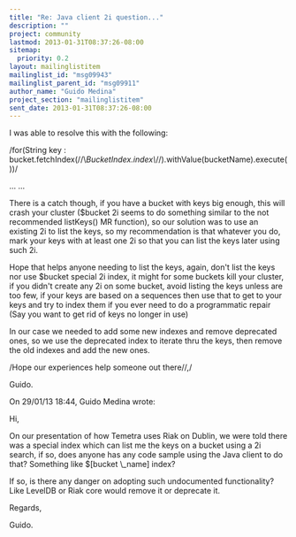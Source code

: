 ```yaml
---
title: "Re: Java client 2i question..."
description: ""
project: community
lastmod: 2013-01-31T08:37:26-08:00
sitemap:
  priority: 0.2
layout: mailinglistitem
mailinglist_id: "msg09943"
mailinglist_parent_id: "msg09911"
author_name: "Guido Medina"
project_section: "mailinglistitem"
sent_date: 2013-01-31T08:37:26-08:00
---
```


I was able to resolve this with the following:

/for(String key : 
bucket.fetchIndex(//\\*BucketIndex.index\\*//).withValue(bucketName).execute())/

...
...

There is a catch though, if you have a bucket with keys big enough, this 
will crash your cluster ($bucket 2i seems to do something similar to the 
not recommended listKeys() MR function), so our solution was to use an 
existing 2i to list the keys, so my recommendation is that whatever you 
do, mark your keys with at least one 2i so that you can list the keys 
later using such 2i.


Hope that helps anyone needing to list the keys, again, don't list the 
keys nor use $bucket special 2i index, it might for some buckets kill 
your cluster, if you didn't create any 2i on some bucket, avoid listing 
the keys unless are too few, if your keys are based on a sequences then 
use that to get to your keys and try to index them if you ever need to 
do a programmatic repair (Say you want to get rid of keys no longer in use)


In our case we needed to add some new indexes and remove deprecated 
ones, so we use the deprecated index to iterate thru the keys, then 
remove the old indexes and add the new ones.


/Hope our experiences help someone out there//,/

Guido.

On 29/01/13 18:44, Guido Medina wrote:

Hi,

On our presentation of how Temetra uses Riak on Dublin, we were told 
there was a special index which can list me the keys on a bucket using 
a 2i search, if so, does anyone has any code sample using the Java 
client to do that? Something like $[bucket \\_name] index?


If so, is there any danger on adopting such undocumented 
functionality? Like LevelDB or Riak core would remove it or deprecate it.


Regards,

Guido.
